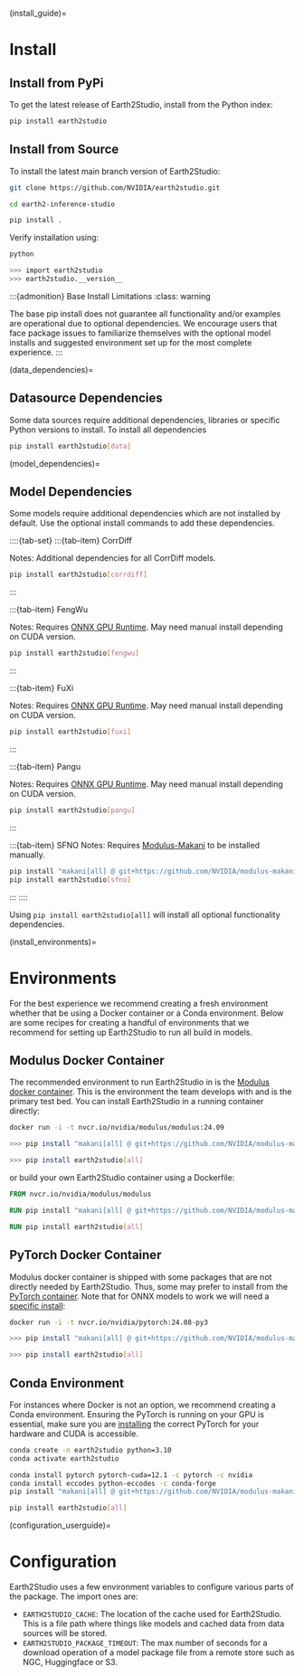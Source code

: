 <!-- markdownlint-disable MD025 -->

(install_guide)=

# Install

## Install from PyPi

To get the latest release of Earth2Studio, install from the Python index:

```bash
pip install earth2studio
```

## Install from Source

To install the latest main branch version of Earth2Studio:

```bash
git clone https://github.com/NVIDIA/earth2studio.git

cd earth2-inference-studio

pip install .
```

Verify installation using:

```bash
python

>>> import earth2studio
>>> earth2studio.__version__
```

:::{admonition} Base Install Limitations
:class: warning

The base pip install does not guarantee all functionality and/or examples are
operational due to optional dependencies.
We encourage users that face package issues to familiarize themselves with the optional
model installs and suggested environment set up for the most complete experience.
:::

(data_dependencies)=

## Datasource Dependencies

Some data sources require additional dependencies, libraries or specific Python versions
to install.
To install all dependencies

```bash
pip install earth2studio[data]
```

(model_dependencies)=

## Model Dependencies

Some models require additional dependencies which are not installed by default.
Use the optional install commands to add these dependencies.

::::{tab-set}
:::{tab-item} CorrDiff

Notes: Additional dependencies for all CorrDiff models.

```bash
pip install earth2studio[corrdiff]
```

:::

:::{tab-item} FengWu

Notes: Requires [ONNX GPU Runtime](https://onnxruntime.ai/docs/install/). May need
manual install depending on CUDA version.

```bash
pip install earth2studio[fengwu]
```

:::

:::{tab-item} FuXi

Notes: Requires [ONNX GPU Runtime](https://onnxruntime.ai/docs/install/). May need
manual install depending on CUDA version.

```bash
pip install earth2studio[fuxi]
```

:::

:::{tab-item} Pangu

Notes: Requires [ONNX GPU Runtime](https://onnxruntime.ai/docs/install/). May need
manual install depending on CUDA version.

```bash
pip install earth2studio[pangu]
```

:::

:::{tab-item} SFNO
Notes: Requires [Modulus-Makani](https://github.com/NVIDIA/modulus-makani) to be
installed manually.

```bash
pip install "makani[all] @ git+https://github.com/NVIDIA/modulus-makani.git@v0.1.0"
pip install earth2studio[sfno]
```

:::
::::

Using `pip install earth2studio[all]` will install all optional functionality dependencies.

(install_environments)=

# Environments

For the best experience we recommend creating a fresh environment whether that be using
a Docker container or a Conda environment.
Below are some recipes for creating a handful of environments that we recommend for
setting up Earth2Studio to run all build in models.

## Modulus Docker Container

The recommended environment to run Earth2Studio in is the [Modulus docker container](https://catalog.ngc.nvidia.com/orgs/nvidia/teams/modulus/containers/modulus).
This is the environment the team develops with and is the primary test bed.
You can install Earth2Studio in a running container directly:

```bash
docker run -i -t nvcr.io/nvidia/modulus/modulus:24.09

>>> pip install "makani[all] @ git+https://github.com/NVIDIA/modulus-makani.git@v0.1.0"

>>> pip install earth2studio[all]
```

or build your own Earth2Studio container using a Dockerfile:

```dockerfile
FROM nvcr.io/nvidia/modulus/modulus

RUN pip install "makani[all] @ git+https://github.com/NVIDIA/modulus-makani.git@v0.1.0"

RUN pip install earth2studio[all]
```

## PyTorch Docker Container

Modulus docker container is shipped with some packages that are not directly needed by
Earth2Studio.
Thus, some may prefer to install from the [PyTorch container](https://catalog.ngc.nvidia.com/orgs/nvidia/containers/pytorch).
Note that for ONNX models to work we will need a [specific install](https://onnxruntime.ai/docs/install/#install-onnx-runtime-ort-1):

```bash
docker run -i -t nvcr.io/nvidia/pytorch:24.08-py3

>>> pip install "makani[all] @ git+https://github.com/NVIDIA/modulus-makani.git@v0.1.0"

>>> pip install earth2studio[all]
```

## Conda Environment

For instances where Docker is not an option, we recommend creating a Conda environment.
Ensuring the PyTorch is running on your GPU is essential, make sure you are [installing](https://pytorch.org/get-started/locally/)
the correct PyTorch for your hardware and CUDA is accessible.

```bash
conda create -n earth2studio python=3.10
conda activate earth2studio

conda install pytorch pytorch-cuda=12.1 -c pytorch -c nvidia
conda install eccodes python-eccodes -c conda-forge
pip install "makani[all] @ git+https://github.com/NVIDIA/modulus-makani.git@v0.1.0"

pip install earth2studio[all]
```

(configuration_userguide)=

# Configuration

Earth2Studio uses a few environment variables to configure various parts of the package.
The import ones are:

- `EARTH2STUDIO_CACHE`: The location of the cache used for Earth2Studio. This is a file
path where things like models and cached data from data sources will be stored.
- `EARTH2STUDIO_PACKAGE_TIMEOUT`: The max number of seconds for a download operation of
a model package file from a remote store such as NGC, Huggingface or S3.
